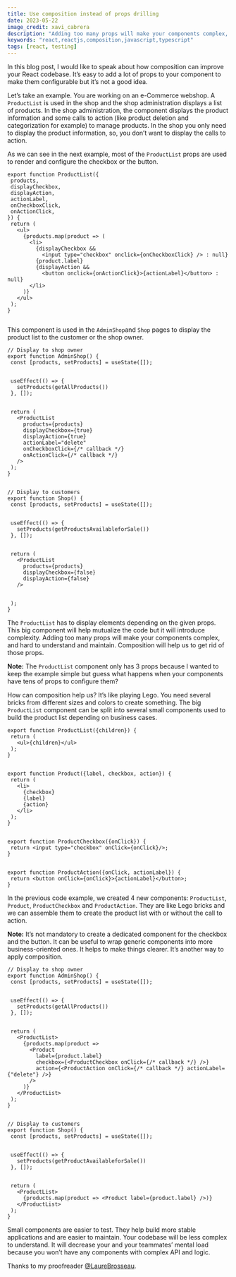 ```yaml
---
title: Use composition instead of props drilling
date: 2023-05-22
image_credit: xavi_cabrera
description: "Adding too many props will make your components complex, hard to understand and maintain. Instead opt for several small components and apply composition. Learn how in this blog article."
keywords: "react,reactjs,composition,javascript,typescript"
tags: [react, testing]
---
```


In this blog post, I would like to speak about how composition can improve your React codebase. It’s easy to add a lot of props to your component to make them configurable but it’s not a good idea.

Let’s take an example. You are working on an e-Commerce webshop. A `ProductList` is used in the shop and the shop administration displays a list of products. In the shop administration, the component displays the product information and some calls to action (like product deletion and categorization for example) to manage products. In the shop you only need to display the product information, so, you don’t want to display the calls to action.

As we can see in the next example, most of the `ProductList` props are used to render and configure the checkbox or the button.

```tsx
export function ProductList({
 products,
 displayCheckbox,
 displayAction,
 actionLabel,
 onCheckboxClick,
 onActionClick,
}) {
 return (
   <ul>
     {products.map(product => (
       <li>
         {displayCheckbox &&
           <input type="checkbox" onclick={onCheckboxClick} /> : null}
         {product.label}
         {displayAction &&
           <button onclick={onActionClick}>{actionLabel}</button> : null}
       </li>
     )}
   </ul>
 );
}


```


This component is used in the `AdminShop`and `Shop` pages to display the product list to the customer or the shop owner.

```tsx
// Display to shop owner
export function AdminShop() {
 const [products, setProducts] = useState([]);


 useEffect(() => {
   setProducts(getAllProducts())
 }, []);


 return (
   <ProductList
     products={products}
     displayCheckbox={true}
     displayAction={true}
     actionLabel="delete"
     onCheckboxClick={/* callback */}
     onActionClick={/* callback */}
   />
 );
}


// Display to customers
export function Shop() {
 const [products, setProducts] = useState([]);


 useEffect(() => {
   setProducts(getProductsAvailableforSale())
 }, []);


 return (
   <ProductList
     products={products}
     displayCheckbox={false}
     displayAction={false}
   />


 );
}
```

The `ProductList`  has to display elements depending on the given props. This big component will help mutualize the code but it will introduce complexity. Adding too many props will make your components complex, and hard to understand and maintain. Composition will help us to get rid of those props.

**Note:** The `ProductList` component only has 3 props because I wanted to keep the example simple but guess what happens when your components have tens of props to configure them?

How can composition help us? It’s like playing Lego. You need several bricks from different sizes and colors to create something. The big `ProductList` component can be split into several small components used to build the product list depending on business cases.


```tsx
export function ProductList({children}) {
 return (
   <ul>{children}</ul>
 );
}


export function Product({label, checkbox, action}) {
 return (
   <li>
     {checkbox}
     {label}
     {action}
   </li>
 );
}


export function ProductCheckbox({onClick}) {
 return <input type="checkbox" onClick={onClick}/>;
}


export function ProductAction({onClick, actionLabel}) {
 return <button onClick={onClick}>{actionLabel}</button>;
}
```

In the previous code example, we created 4 new components: `ProductList`, `Product`, `ProductCheckbox` and `ProductAction`. They are like Lego bricks and we can assemble them to create the product list with or without the call to action.

**Note:** It’s not mandatory to create a dedicated component for the checkbox and the button. It can be useful to wrap generic components into more business-oriented ones. It helps to make things clearer. It’s another way to apply composition.

```tsx
// Display to shop owner
export function AdminShop() {
 const [products, setProducts] = useState([]);


 useEffect(() => {
   setProducts(getAllProducts())
 }, []);


 return (
   <ProductList>
     {products.map(product => 
       <Product
         label={product.label}
         checkbox={<ProductCheckbox onClick={/* callback */} />}
         action={<ProductAction onClick={/* callback */} actionLabel={"delete"} />}
       />
     )}
   </ProductList>
 );
}


// Display to customers
export function Shop() {
 const [products, setProducts] = useState([]);


 useEffect(() => {
   setProducts(getProductAvailableforSale())
 }, []);


 return (
   <ProductList>
     {products.map(product => <Product label={product.label} />)}
   </ProductList>
 );
}
```

Small components are easier to test. They help build more stable applications and are easier to maintain. Your codebase will be less complex to understand. It will decrease your and your teammates’ mental load because you won’t have any components with complex API and logic. 

Thanks to my proofreader [@LaureBrosseau](https://www.linkedin.com/in/laurebrosseau).
